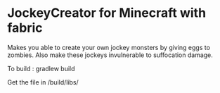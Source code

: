 # JockeyCreator for Minecraft with fabric
Makes you able to create your own jockey monsters by giving eggs to zombies.
Also make these jockeys invulnerable to suffocation damage.

To build :
gradlew build

Get the file in /build/libs/
